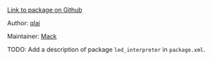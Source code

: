 <div id='led_interpreter-autogenerated' markdown='1'>


<!-- do not edit this file, autogenerated -->

[Link to package on Github](github:org=duckietown,repo=Software,path=40-coordination/led_interpreter,branch=andrea-config)

Author: [qlai](mailto:qlai@todo.todo)

Maintainer: [Mack](mailto:mack@duckietown.org)

TODO: Add a description of package `led_interpreter` in `package.xml`.



</div>

